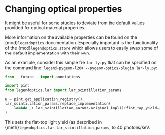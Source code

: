 # Changing optical properties

It might be useful for some studies to deviate from the default values provided
for optical material properties.

More information on the available properties can be found on the
{mod}`legendoptics` documentation. Especially important is the functionality of
the {mod}`legendoptics.store` which allows users to easily swap some of the
default implementation with their own.

As an example, consider this simple file `lar-ly.py` that can be specified on
the command line: `legend-pygeom-l200 --pygeom-optics-plugin lar-ly.py`:

```python
from __future__ import annotations

import pint
from legendoptics.lar import lar_scintillation_params

u = pint.get_application_registry()
lar_scintillation_params.replace_implementation(
    lambda _: lar_scintillation_params.original_impl()(flat_top_yield=40 / u.keV)
)
```

This sets the flat-top light yield (as described in
{meth}`legendoptics.lar.lar_scintillation_params`) to 40 photons/keV.
